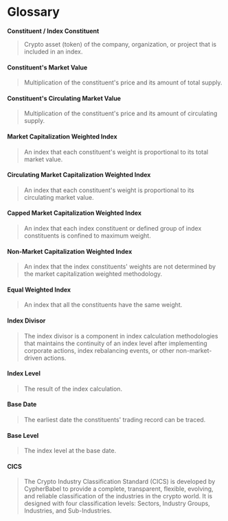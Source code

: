 # Glossary

**Constituent / Index Constituent**

> Crypto asset (token) of the company, organization, or project that is included in an index.

#### Constituent's Market Value

> Multiplication of the constituent's price and its amount of total supply.

#### Constituent's Circulating Market Value

> Multiplication of the constituent's price and its amount of circulating supply.

#### Market Capitalization Weighted Index

> An index that each constituent's weight is proportional to its total market value.

#### Circulating Market Capitalization Weighted Index

> An index that each constituent's weight is proportional to its circulating market value.

#### Capped Market Capitalization Weighted Index

> An index that each index constituent or defined group of index constituents is confined to maximum weight.

#### Non-Market Capitalization Weighted Index

> An index that the index constituents' weights are not determined by the market capitalization weighted methodology.

#### Equal Weighted Index

> An index that all the constituents have the same weight.

#### Index Divisor

> The index divisor is a component in index calculation methodologies that maintains the continuity of an index level after implementing corporate actions, index rebalancing events, or other non-market-driven actions.

#### Index Level

> The result of the index calculation.

#### Base Date

> The earliest date the constituents' trading record can be traced.

#### Base Level

> The index level at the base date.

#### CICS

> The Crypto Industry Classification Standard (CICS) is developed by CypherBabel to provide a complete, transparent, flexible, evolving, and reliable classification of the industries in the crypto world. It is designed with four classification levels: Sectors, Industry Groups, Industries, and Sub-Industries.
